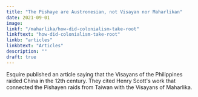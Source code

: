 ```yaml
---
title: "The Pishaye are Austronesian, not Visayan nor Maharlikan"
date: 2021-09-01
image: 
linkf: "/maharlika/how-did-colonialism-take-root"
linkftext: "how-did-colonialism-take-root"
linkb: "articles"
linkbtext: "Articles"
description: ""
draft: true
---
```


Esquire published an article saying that the Visayans of the Philippines raided China in the 12th century. They cited Henry Scott's work that connected the Pishayen raids from Taiwan with the Visayans of Maharlika.  

<!-- In 1171, "cannibalistic" Pishayen raiders from the Penghu Islands near Taiwan attacked the Fujian coast in China in search of iron and other goods to plunder. They were described by Chau Ju-Kua as primitive savages similar to beasts. According to Hirth, the sinologists Lacouperie and Laufer wrongly associated the Pishayens with the Visayans because of phonetic coincidence. Scott makes the same mistake but bases his association on Alcina's record of a Visayan Bohol raid on China that happened 500 years later in the 17th century. -->